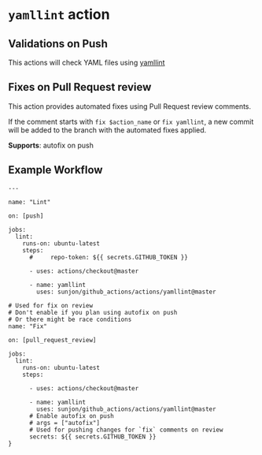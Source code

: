 # `yamllint` action

## Validations on Push

This actions will check YAML files using
[yamllint](https://github.com/adrienverge/yamllint)

## Fixes on Pull Request review

This action provides automated fixes using Pull Request review comments.

If the comment starts with `fix $action_name` or `fix yamllint`, a new commit will
be added to the branch with the automated fixes applied.

**Supports**: autofix on push

## Example Workflow

```hcl
---

name: "Lint"

on: [push]

jobs:
  lint:
    runs-on: ubuntu-latest
    steps:
      #     repo-token: ${{ secrets.GITHUB_TOKEN }}

      - uses: actions/checkout@master

      - name: yamllint
        uses: sunjon/github_actions/actions/yamllint@master
```

```hcl
# Used for fix on review
# Don't enable if you plan using autofix on push
# Or there might be race conditions
name: "Fix"

on: [pull_request_review]

jobs:
  lint:
    runs-on: ubuntu-latest
    steps:

      - uses: actions/checkout@master

      - name: yamllint
        uses: sunjon/github_actions/actions/yamllint@master
      # Enable autofix on push
      # args = ["autofix"]
      # Used for pushing changes for `fix` comments on review
      secrets: ${{ secrets.GITHUB_TOKEN }}
}
```

